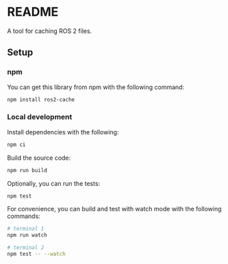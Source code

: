 README
======

A tool for caching ROS 2 files.

Setup
-----

### npm

You can get this library from npm with the following command:

```bash
npm install ros2-cache
```

### Local development

Install dependencies with the following:

```bash
npm ci
```

Build the source code:

```bash
npm run build
```

Optionally, you can run the tests:

```bash
npm test
```

For convenience, you can build and test with watch mode with the following commands:

```bash
# terminal 1
npm run watch
```

```bash
# terminal 2
npm test -- --watch
```

